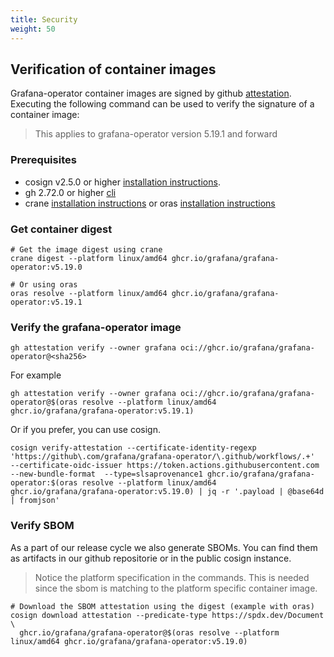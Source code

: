 ```yaml
---
title: Security
weight: 50
---
```


## Verification of container images

Grafana-operator container images are signed by github [attestation](https://docs.github.com/en/actions/how-tos/security-for-github-actions/using-artifact-attestations/using-artifact-attestations-to-establish-provenance-for-builds). Executing the following command can be used to verify the signature of a container image:

> This applies to grafana-operator version 5.19.1 and forward

### Prerequisites

- cosign v2.5.0 or higher [installation instructions](https://docs.sigstore.dev/cosign/system_config/installation/).
- gh 2.72.0 or higher [cli](https://github.com/cli/cli/releases)
- crane [installation instructions](https://github.com/google/go-containerregistry/blob/main/cmd/crane/doc/crane.md) or oras [installation instructions](https://oras.land/docs/installation)

### Get container digest

```shell
# Get the image digest using crane
crane digest --platform linux/amd64 ghcr.io/grafana/grafana-operator:v5.19.0

# Or using oras
oras resolve --platform linux/amd64 ghcr.io/grafana/grafana-operator:v5.19.1
```

### Verify the grafana-operator image

```shell
gh attestation verify --owner grafana oci://ghcr.io/grafana/grafana-operator@<sha256>
```

For example

```shell
gh attestation verify --owner grafana oci://ghcr.io/grafana/grafana-operator@$(oras resolve --platform linux/amd64 ghcr.io/grafana/grafana-operator:v5.19.1)
```

Or if you prefer, you can use cosign.

```shell
cosign verify-attestation --certificate-identity-regexp 'https://github\.com/grafana/grafana-operator/\.github/workflows/.+'  --certificate-oidc-issuer https://token.actions.githubusercontent.com --new-bundle-format  --type=slsaprovenance1 ghcr.io/grafana/grafana-operator:$(oras resolve --platform linux/amd64 ghcr.io/grafana/grafana-operator:v5.19.0) | jq -r '.payload | @base64d | fromjson'
```

### Verify SBOM

As a part of our release cycle we also generate SBOMs.
You can find them as artifacts in our github repositorie or in the public cosign instance.

> Notice the platform specification in the commands.
> This is needed since the sbom is matching to the platform specific container image.

```shell
# Download the SBOM attestation using the digest (example with oras)
cosign download attestation --predicate-type https://spdx.dev/Document \
  ghcr.io/grafana/grafana-operator@$(oras resolve --platform linux/amd64 ghcr.io/grafana/grafana-operator:v5.19.0)
```
